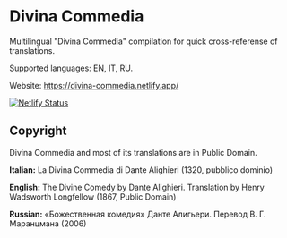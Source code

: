 # Divina Commedia

Multilingual "Divina Commedia" compilation for quick cross-referense of translations.

Supported languages: EN, IT, RU.

Website: https://divina-commedia.netlify.app/ 

[![Netlify Status](https://api.netlify.com/api/v1/badges/70781ca0-408f-4d05-978f-53e105d30aa2/deploy-status)](https://app.netlify.com/sites/divina-commedia/deploys)

## Copyright

Divina Commedia and most of its translations are in Public Domain.

**Italian:** La Divina Commedia di Dante Alighieri (1320, pubblico dominio)

**English:** The Divine Comedy by Dante Alighieri. Translation by Henry Wadsworth Longfellow (1867, Public Domain)

**Russian:** «Божественная комедия» Данте Алигьери. Перевод В. Г. Маранцмана (2006)
